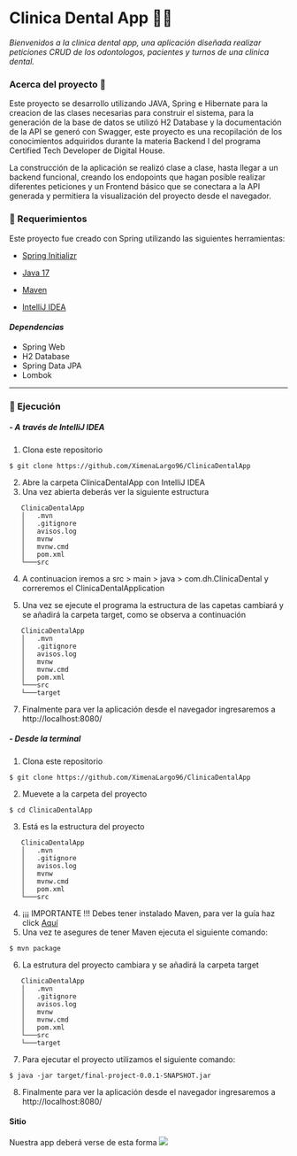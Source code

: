 # Clinica Dental App 🏣🦷

*Bienvenidos a la clinica dental app, una aplicación diseñada realizar peticiones CRUD de los odontologos, pacientes y turnos de una clinica dental.*

### Acerca del proyecto 🚀
Este proyecto se desarrollo utilizando JAVA, Spring e Hibernate para la creacion de las clases necesarias para construir el sistema, para la generación de la base de datos se utilizó H2 Database y la documentación de la API se generó con Swagger, este proyecto es una recopilación de los conocimientos adquiridos durante la materia Backend I del programa Certified Tech Developer de Digital House.

La construcción de la aplicación se realizó clase a clase, hasta llegar a un backend funcional, creando los endopoints que hagan posible realizar diferentes peticiones y un Frontend básico que se conectara a la API generada y  permitiera la visualización del proyecto desde el navegador.

### 🚨 Requerimientos

Este proyecto fue creado con Spring utilizando las siguientes herramientas:
- [Spring Initializr](https://start.spring.io/)

- [Java 17](https://www.oracle.com/co/java/technologies/downloads/#java17)

- [Maven](https://maven.apache.org/download.cgi)

- [IntelliJ IDEA](https://www.jetbrains.com/idea/)

#### *Dependencias*

- Spring Web
- H2 Database
- Spring Data JPA
- Lombok
----
### 🌟 Ejecución

##### - A través de IntelliJ IDEA

1. Clona este repositorio
```
$ git clone https://github.com/XimenaLargo96/ClinicaDentalApp
```
2. Abre la carpeta ClinicaDentalApp con IntelliJ IDEA
3. Una vez abierta deberás ver la siguiente estructura
```
   ClinicaDentalApp
   │   .mvn
   │   .gitignore
   │   avisos.log
   │   mvnw
   │   mvnw.cmd
   │   pom.xml
   └───src
```
4. A continuacion iremos a src > main > java > com.dh.ClinicaDental y correremos el ClinicaDentalApplication

5. Una vez se ejecute el programa la estructura de las capetas cambiará y se añadirá la carpeta target, como se observa a continuación
```
   ClinicaDentalApp
   │   .mvn
   │   .gitignore
   │   avisos.log
   │   mvnw
   │   mvnw.cmd
   │   pom.xml
   └───src
   └───target
```
7. Finalmente para ver la aplicación desde el navegador ingresaremos a http://localhost:8080/ 

##### - Desde la terminal 

1. Clona este repositorio
```
$ git clone https://github.com/XimenaLargo96/ClinicaDentalApp
```
2. Muevete a la carpeta del proyecto
```
$ cd ClinicaDentalApp
```
3. Está es la estructura del proyecto
```
   ClinicaDentalApp
   │   .mvn
   │   .gitignore
   │   avisos.log
   │   mvnw
   │   mvnw.cmd
   │   pom.xml
   └───src
```
4. ¡¡¡ IMPORTANTE !!! Debes tener instalado Maven, para ver la guía  haz click [Aquí](https://maven.apache.org/install.html)
5. Una vez te asegures de tener Maven ejecuta el siguiente comando: 
```
$ mvn package
```
6. La estrutura del proyecto cambiara y se añadirá la carpeta target
```
   ClinicaDentalApp
   │   .mvn
   │   .gitignore
   │   avisos.log
   │   mvnw
   │   mvnw.cmd
   │   pom.xml
   └───src
   └───target
```
7. Para ejecutar el proyecto utilizamos el siguiente comando: 
```
$ java -jar target/final-project-0.0.1-SNAPSHOT.jar
```
8. Finalmente para ver la aplicación desde el navegador ingresaremos a http://localhost:8080/

#### Sitio

Nuestra app deberá verse de esta forma 
<img src="https://github.com/XimenaLargo96/ClinicaDentalApp/blob/master/src/main/resources/static/img/Demo.jpg" />